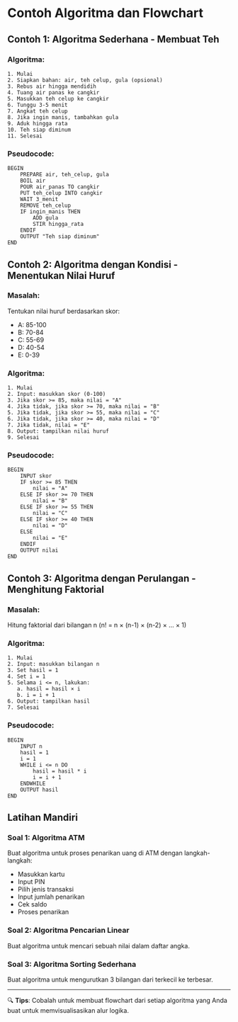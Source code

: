 # Contoh Algoritma dan Flowchart

## Contoh 1: Algoritma Sederhana - Membuat Teh

### Algoritma:
```
1. Mulai
2. Siapkan bahan: air, teh celup, gula (opsional)
3. Rebus air hingga mendidih
4. Tuang air panas ke cangkir
5. Masukkan teh celup ke cangkir
6. Tunggu 3-5 menit
7. Angkat teh celup
8. Jika ingin manis, tambahkan gula
9. Aduk hingga rata
10. Teh siap diminum
11. Selesai
```

### Pseudocode:
```
BEGIN
    PREPARE air, teh_celup, gula
    BOIL air
    POUR air_panas TO cangkir
    PUT teh_celup INTO cangkir
    WAIT 3_menit
    REMOVE teh_celup
    IF ingin_manis THEN
        ADD gula
        STIR hingga_rata
    ENDIF
    OUTPUT "Teh siap diminum"
END
```

## Contoh 2: Algoritma dengan Kondisi - Menentukan Nilai Huruf

### Masalah:
Tentukan nilai huruf berdasarkan skor:
- A: 85-100
- B: 70-84
- C: 55-69
- D: 40-54
- E: 0-39

### Algoritma:
```
1. Mulai
2. Input: masukkan skor (0-100)
3. Jika skor >= 85, maka nilai = "A"
4. Jika tidak, jika skor >= 70, maka nilai = "B"
5. Jika tidak, jika skor >= 55, maka nilai = "C"
6. Jika tidak, jika skor >= 40, maka nilai = "D"
7. Jika tidak, nilai = "E"
8. Output: tampilkan nilai huruf
9. Selesai
```

### Pseudocode:
```
BEGIN
    INPUT skor
    IF skor >= 85 THEN
        nilai = "A"
    ELSE IF skor >= 70 THEN
        nilai = "B"
    ELSE IF skor >= 55 THEN
        nilai = "C"
    ELSE IF skor >= 40 THEN
        nilai = "D"
    ELSE
        nilai = "E"
    ENDIF
    OUTPUT nilai
END
```

## Contoh 3: Algoritma dengan Perulangan - Menghitung Faktorial

### Masalah:
Hitung faktorial dari bilangan n (n! = n × (n-1) × (n-2) × ... × 1)

### Algoritma:
```
1. Mulai
2. Input: masukkan bilangan n
3. Set hasil = 1
4. Set i = 1
5. Selama i <= n, lakukan:
   a. hasil = hasil × i
   b. i = i + 1
6. Output: tampilkan hasil
7. Selesai
```

### Pseudocode:
```
BEGIN
    INPUT n
    hasil = 1
    i = 1
    WHILE i <= n DO
        hasil = hasil * i
        i = i + 1
    ENDWHILE
    OUTPUT hasil
END
```

## Latihan Mandiri

### Soal 1: Algoritma ATM
Buat algoritma untuk proses penarikan uang di ATM dengan langkah-langkah:
- Masukkan kartu
- Input PIN
- Pilih jenis transaksi
- Input jumlah penarikan
- Cek saldo
- Proses penarikan

### Soal 2: Algoritma Pencarian Linear
Buat algoritma untuk mencari sebuah nilai dalam daftar angka.

### Soal 3: Algoritma Sorting Sederhana
Buat algoritma untuk mengurutkan 3 bilangan dari terkecil ke terbesar.

---
🔍 **Tips**: Cobalah untuk membuat flowchart dari setiap algoritma yang Anda buat untuk memvisualisasikan alur logika.